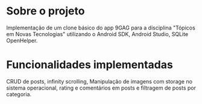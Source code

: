 # Sobre o projeto

Implementação de um clone básico do app 9GAG para a disciplina "Tópicos em Novas Tecnologias" utilizando o Android SDK, Android Studio, SQLite OpenHelper.

# Funcionalidades implementadas

CRUD de posts, infinity scrolling, Manipulação de imagens com storage no sistema operacional, rating e comentários em posts e filtragem de posts por categoria.

